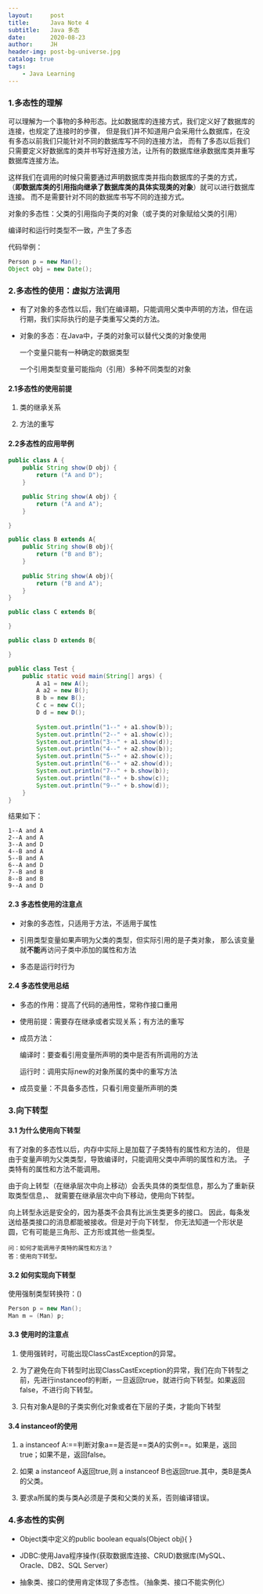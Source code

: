 ```yaml
---
layout:     post
title:      Java Note 4
subtitle:   Java 多态
date:       2020-08-23
author:     JH
header-img: post-bg-universe.jpg
catalog: true
tags:
    - Java Learning    
---
```


### 1.多态性的理解

可以理解为一个事物的多种形态。比如数据库的连接方式，我们定义好了数据库的连接，也规定了连接时的步骤，
但是我们并不知道用户会采用什么数据库，在没有多态以前我们只能针对不同的数据库写不同的连接方法，
而有了多态以后我们只需要定义好数据库的类并书写好连接方法，让所有的数据库继承数据库类并重写数据库连接方法。

这样我们在调用的时候只需要通过声明数据库类并指向数据库的子类的方式，
（**即数据库类的引用指向继承了数据库类的具体实现类的对象**）就可以进行数据库连接。
而不是需要针对不同的数据库书写不同的连接方式。

对象的多态性：父类的引用指向子类的对象（或子类的对象赋给父类的引用）

编译时和运行时类型不一致，产生了多态

代码举例：

```java
Person p = new Man();
Object obj = new Date();
```

### 2.多态性的使用：虚拟方法调用
- 有了对象的多态性以后，我们在编译期，只能调用父类中声明的方法，但在运行期，我们实际执行的是子类重写父类的方法。

- 对象的多态：在Java中，子类的对象可以替代父类的对象使用

    一个变量只能有一种确定的数据类型

    一个引用类型变量可能指向（引用）多种不同类型的对象
    
#### 2.1多态性的使用前提
1. 类的继承关系

2. 方法的重写

#### 2.2多态性的应用举例
```java
public class A {
    public String show(D obj) {
        return ("A and D");
    }

    public String show(A obj) {
        return ("A and A");
    } 

}

public class B extends A{
    public String show(B obj){
        return ("B and B");
    }
    
    public String show(A obj){
        return ("B and A");
    } 
}

public class C extends B{

}

public class D extends B{

}

public class Test {
    public static void main(String[] args) {
        A a1 = new A();
        A a2 = new B();
        B b = new B();
        C c = new C();
        D d = new D();
        
        System.out.println("1--" + a1.show(b));
        System.out.println("2--" + a1.show(c));
        System.out.println("3--" + a1.show(d));
        System.out.println("4--" + a2.show(b));
        System.out.println("5--" + a2.show(c));
        System.out.println("6--" + a2.show(d));
        System.out.println("7--" + b.show(b));
        System.out.println("8--" + b.show(c));
        System.out.println("9--" + b.show(d));      
    }
}
```

结果如下：

```
1--A and A
2--A and A
3--A and D
4--B and A
5--B and A
6--A and D
7--B and B
8--B and B
9--A and D
```

#### 2.3 多态性使用的注意点
- 对象的多态性，只适用于方法，不适用于属性

- 引用类型变量如果声明为父类的类型，但实际引用的是子类对象，
那么该变量就**不能**再访问子类中添加的属性和方法

- 多态是运行时行为

#### 2.4 多态性使用总结
- 多态的作用：提高了代码的通用性，常称作接口重用

- 使用前提：需要存在继承或者实现关系；有方法的重写

- 成员方法：

    编译时：要查看引用变量所声明的类中是否有所调用的方法
    
    运行时：调用实际new的对象所属的类中的重写方法

- 成员变量：不具备多态性，只看引用变量所声明的类


### 3.向下转型

#### 3.1 为什么使用向下转型
有了对象的多态性以后，内存中实际上是加载了子类特有的属性和方法的，
但是由于变量声明为父类类型，导致编译时，只能调用父类中声明的属性和方法。
子类特有的属性和方法不能调用。

由于向上转型（在继承层次中向上移动）会丢失具体的类型信息，那么为了重新获取类型信息，、
就需要在继承层次中向下移动，使用向下转型。

向上转型永远是安全的，因为基类不会具有比派生类更多的接口。
因此，每条发送给基类接口的消息都能被接收。但是对于向下转型，
你无法知道一个形状是圆，它有可能是三角形、正方形或其他一些类型。

```
问：如何才能调用子类特的属性和方法？
答：使用向下转型。
```

#### 3.2 如何实现向下转型
使用强制类型转换符：()

```java
Person p = new Man();
Man m = (Man) p;
```

#### 3.3 使用时的注意点
1. 使用强转时，可能出现ClassCastException的异常。

2. 为了避免在向下转型时出现ClassCastException的异常，我们在向下转型之前，先进行instanceof的判断，一旦返回true，就进行向下转型。如果返回false，不进行向下转型。

3. 只有对象A是B的子类实例化对象或者在下层的子类，才能向下转型

#### 3.4 instanceof的使用
1. a instanceof A:==判断对象a==是否是==类A的实例==。如果是，返回true；如果不是，返回false。

2. 如果 a instanceof A返回true,则 a instanceof B也返回true.其中，类B是类A的父类。

3. 要求a所属的类与类A必须是子类和父类的关系，否则编译错误。

### 4.多态性的实例

- Object类中定义的public boolean equals(Object obj){ }

- JDBC:使用Java程序操作(获取数据库连接、CRUD)数据库(MySQL、Oracle、DB2、SQL Server）

- 抽象类、接口的使用肯定体现了多态性。（抽象类、接口不能实例化）

